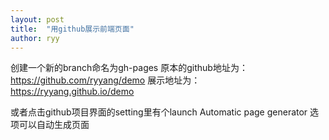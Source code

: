 ```yaml
---
layout: post
title:  "用github展示前端页面"
author: ryy
---
```

创建一个新的branch命名为gh-pages
原本的github地址为：
https://github.com/ryyang/demo
展示地址为：
https://ryyang.github.io/demo


或者点击github项目界面的setting里有个launch Automatic page generator 选项可以自动生成页面
